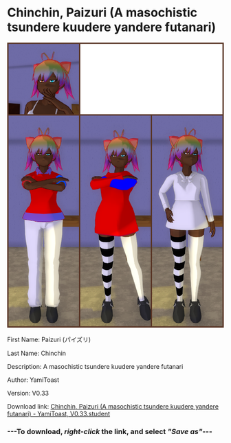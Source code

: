 # Chinchin, Paizuri (A masochistic tsundere kuudere yandere futanari)

<img src = "https://raw.githubusercontent.com/Arbiter1223/Daigaku-Gurashi-Custom-Students/master/Students/Files/Chinchin%2C%20Paizuri%20(A%20masochistic%20tsundere%20kuudere%20yandere%20futanari).png">

First Name: Paizuri (パイズリ)

Last Name: Chinchin

Description: A masochistic tsundere kuudere yandere futanari

Author: YamiToast

Version: V0.33

Download link: <a href="https://raw.githubusercontent.com/Arbiter1223/Daigaku-Gurashi-Custom-Students/master/Students/Files/Chinchin%2C%20Paizuri%20(A%20masochistic%20tsundere%20kuudere%20yandere%20futanari)%20-%20YamiToast%2C%20V0.33.student">Chinchin, Paizuri (A masochistic tsundere kuudere yandere futanari) - YamiToast, V0.33.student</a>

### ---**To download, _right-click_ the link, and select _"Save as"_**---
